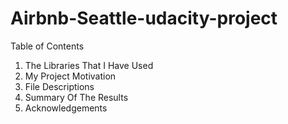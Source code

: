 # Airbnb-Seattle-udacity-project
Table of Contents
1. The Libraries That I Have Used
2. My Project Motivation
3. File Descriptions
4. Summary Of The Results
5. Acknowledgements
